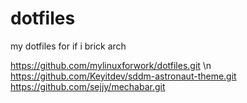# dotfiles
my dotfiles for if i brick arch


https://github.com/mylinuxforwork/dotfiles.git \n
https://github.com/Keyitdev/sddm-astronaut-theme.git
https://github.com/sejjy/mechabar.git
